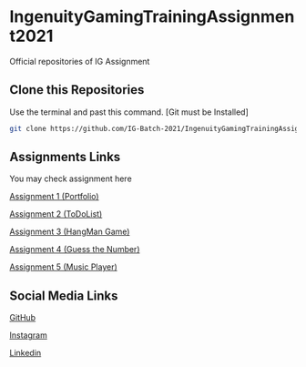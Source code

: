 # IngenuityGamingTrainingAssignment2021

Official repositories of IG Assignment

## Clone this Repositories

Use the terminal and past this command. [Git must be Installed]

```bash
git clone https://github.com/IG-Batch-2021/IngenuityGamingTrainingAssignment2021.git
```

## Assignments Links
You may check assignment here

[Assignment 1 (Portfolio)](https://ig-batch-2021.github.io/IngenuityGamingTrainingAssignment2021/Assignment%201(Resume)/)

[Assignment 2 (ToDoList)](https://ig-batch-2021.github.io/IngenuityGamingTrainingAssignment2021/Assignment%202%20(todoList)/todoList.html)

[Assignment 3 (HangMan Game)](https://ig-batch-2021.github.io/IngenuityGamingTrainingAssignment2021/Assignment%203(HangMan%20Game)/)

[Assignment 4 (Guess the Number)](https://ig-batch-2021.github.io/IngenuityGamingTrainingAssignment2021/Assignmnet%204(Guess%20the%20number)/)

[Assignment 5 (Music Player)](https://ig-batch-2021.github.io/IngenuityGamingTrainingAssignment2021/Assignment%205(Media%20Player)/)

## Social Media Links
[GitHub](https://github.com/sksketer)

[Instagram](https://instagram.com/sketeramrit)

[Linkedin](https://www.linkedin.com/in/amrit-agarwal-16858b201/)
